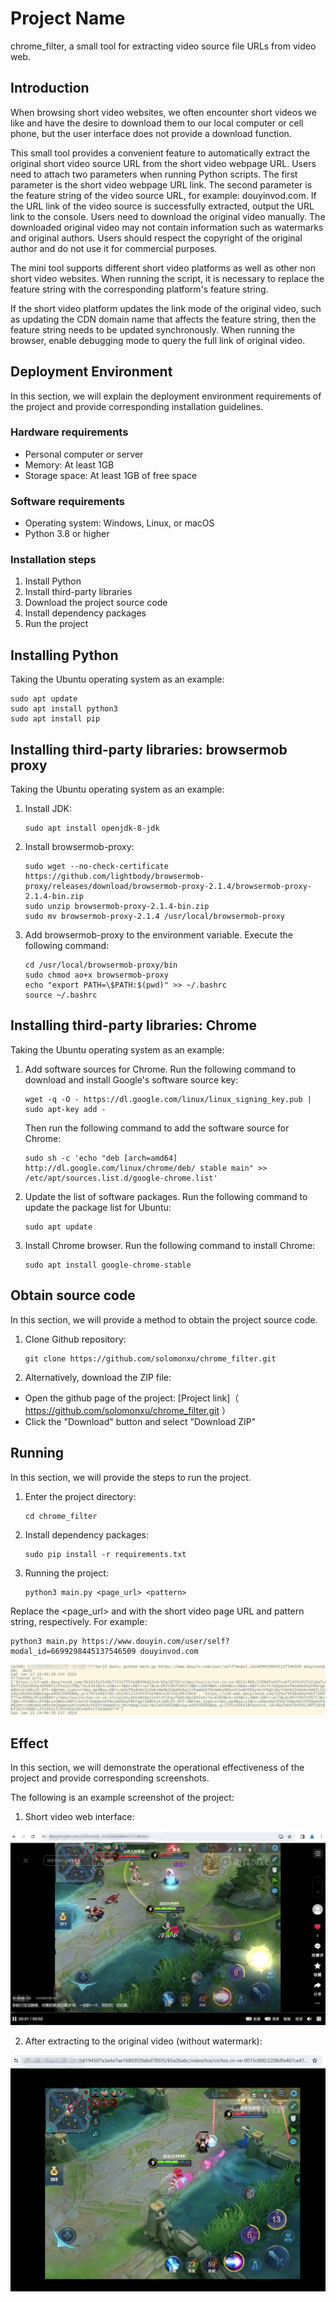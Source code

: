 # Project Name
chrome_filter, a small tool for extracting video source file URLs from video web.

## Introduction
When browsing short video websites, we often encounter short videos we like and have the desire to download them to our local computer or cell phone, but the user interface does not provide a download function.

This small tool provides a convenient feature to automatically extract the original short video source URL from the short video webpage URL. Users need to attach two parameters when running Python scripts. The first parameter is the short video webpage URL link. The second parameter is the feature string of the video source URL, for example: douyinvod.com. If the URL link of the video source is successfully extracted, output the URL link to the console. Users need to download the original video manually.
The downloaded original video may not contain information such as watermarks and original authors. Users should respect the copyright of the original author and do not use it for commercial purposes.

The mini tool supports different short video platforms as well as other non short video websites. When running the script, it is necessary to replace the feature string with the corresponding platform's feature string.

If the short video platform updates the link mode of the original video, such as updating the CDN domain name that affects the feature string, then the feature string needs to be updated synchronously. When running the browser, enable debugging mode to query the full link of original video.

## Deployment Environment
In this section, we will explain the deployment environment requirements of the project and provide corresponding installation guidelines.

### Hardware requirements
- Personal computer or server
- Memory: At least 1GB
- Storage space: At least 1GB of free space

### Software requirements
- Operating system: Windows, Linux, or macOS
- Python 3.8 or higher

### Installation steps
1. Install Python
2. Install third-party libraries
3. Download the project source code
4. Install dependency packages
5. Run the project

## Installing Python
Taking the Ubuntu operating system as an example:
   ```
   sudo apt update
   sudo apt install python3
   sudo apt install pip
   ```

## Installing third-party libraries: browsermob proxy
Taking the Ubuntu operating system as an example:

1. Install JDK:
   ```
   sudo apt install openjdk-8-jdk
   ```

2. Install browsermob-proxy:
   ```
   sudo wget --no-check-certificate https://github.com/lightbody/browsermob-proxy/releases/download/browsermob-proxy-2.1.4/browsermob-proxy-2.1.4-bin.zip
   sudo unzip browsermob-proxy-2.1.4-bin.zip
   sudo mv browsermob-proxy-2.1.4 /usr/local/browsermob-proxy
   ```

3. Add browsermob-proxy to the environment variable. Execute the following command:
   ```
   cd /usr/local/browsermob-proxy/bin
   sudo chmod ao+x browsermob-proxy
   echo "export PATH=\$PATH:$(pwd)" >> ~/.bashrc
   source ~/.bashrc
   ```

## Installing third-party libraries: Chrome
Taking the Ubuntu operating system as an example:

1. Add software sources for Chrome. Run the following command to download and install Google's software source key:
   ``` 
   wget -q -O - https://dl.google.com/linux/linux_signing_key.pub | sudo apt-key add -
   ``` 
   Then run the following command to add the software source for Chrome:
   ``` 
   sudo sh -c 'echo "deb [arch=amd64] http://dl.google.com/linux/chrome/deb/ stable main" >> /etc/apt/sources.list.d/google-chrome.list'
   ```

2. Update the list of software packages. Run the following command to update the package list for Ubuntu:
   ```
   sudo apt update
   ```

3. Install Chrome browser. Run the following command to install Chrome:
   ```
   sudo apt install google-chrome-stable
   ``` 

## Obtain source code
In this section, we will provide a method to obtain the project source code.

1. Clone Github repository:
   ```
   git clone https://github.com/solomonxu/chrome_filter.git
   ```

2. Alternatively, download the ZIP file:
- Open the github page of the project: [Project link]（ https://github.com/solomonxu/chrome_filter.git ）
- Click the "Download" button and select "Download ZIP"

## Running
In this section, we will provide the steps to run the project.

1. Enter the project directory:
   ```
   cd chrome_filter
   ```

2. Install dependency packages:
   ```
   sudo pip install -r requirements.txt
   ```

3. Running the project:
   ```
   python3 main.py <page_url> <pattern>
   ```

Replace the <page_url> and <pattern> with the short video page URL and pattern string, respectively. For example:
   ```
   python3 main.py https://www.douyin.com/user/self?modal_id=6699298445137546509 douyinvod.com
   ```
   ![Screenshot](pics/screenshot1.png)

## Effect
In this section, we will demonstrate the operational effectiveness of the project and provide corresponding screenshots.

The following is an example screenshot of the project:

1. Short video web interface:

![Project Effect](pics/screenshot2.png)

2. After extracting to the original video (without watermark):

![Project Effect](pics/screenshot3.png)
